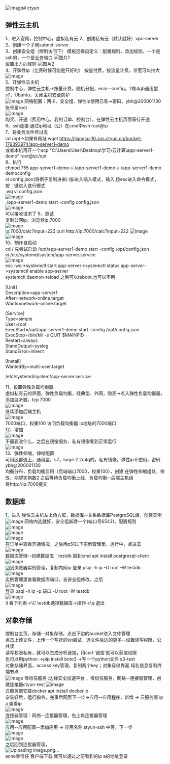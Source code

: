 ![image](https://github.com/user-attachments/assets/1cd91301-9d1a-4dc5-91b4-4870bf73d36b)# ctyun  
## 弹性云主机
1、进入官网，控制中心，虚拟私有云
2、创建私有云（默认就好）vpc-server   2、创建一个子网subnet-server  
3、创建安全组（控制访问下） 
模板选择自定义：配置规则，添加规则。一个是ssh的，一个是业务端口
![图片1](https://github.com/user-attachments/assets/13a002c9-5c01-49fc-9eb8-12475c4d0667)  
设置出方向规则
![图片2](https://github.com/user-attachments/assets/e127b863-8f8d-40ff-994a-2fa1f76d0ed6)  
4、开弹性ip（比赛时候可能是开好的）  按量付费，按流量计费，带宽可以拉大  
![image](https://github.com/user-attachments/assets/4bbd9b7b-1e00-447f-931b-912eb8ddb763)  
5、开弹性云主机  
控制中心，弹性云主机->按量计费，随机分配，ecm--config，2核4gb通用型s7，Ubuntu，关闭主机安全防护  
![image](https://github.com/user-attachments/assets/b72073b6-a5af-4608-b507-295984dfae02)
网络配置：网卡、安全组、弹性ip使用已有->密码，ybh@200001130  账号是root  
![image](https://github.com/user-attachments/assets/17bbbc53-e3b3-437e-be60-1b731297f07b)  
购买、开通（费用中心，我的订单、控制台），在弹性云主机页面等待开通  
6、ssh连接   通过ip地址（公）在cmd中ssh root@ip  
7、将业务文件传过去  
cd /opt->如果有网址  wget https://jiangsu-10.zos.ctyun.cn/bucket-179393974/app-server1-demo  
或者本机再开一个scp "C:\Users\User\Desktop\学习\云计算\app-server1-demo" root@ip:/opt  
8、执行  
chmod 755 app-server1-demo->./app-server1-demo->./app-server1-demo democonfig  
vi config.json(将例子复制进来)  按i进入插入模式，输入,按esc进入命令模式，按：键进入底行模式  
:wq     vi config.json  
![image](https://github.com/user-attachments/assets/7d2bc525-e252-4df6-a4f8-7aee723da7d2)  
./app-server1-demo start -config config.json  
![image](https://github.com/user-attachments/assets/a308be1f-9258-4692-ba3d-d07103bd3da5)  
可以接收请求了 
9、测试  
复制公网ip，浏览器ip:7000  
![image](https://github.com/user-attachments/assets/ec4ce1aa-5477-4443-9638-7b26e5886c1b)  
ip:7000/calc?input=222    curl http://ip:7000/calc?input=222
![image](https://github.com/user-attachments/assets/d0121bed-928e-41a6-bd74-3c01f7fa5a0a)   
![image](https://github.com/user-attachments/assets/c5e34220-e606-453b-9738-7316398447e9)  
10、制作自启动  
cd /      先尝试启动 /opt/app-server1-demo start -config /opt/config.json  
vi /etc/systemd/system/app-server.service  
![image](https://github.com/user-attachments/assets/4dead811-03ce-40be-9037-c1a467e64f07)  
esc  :wq->systemctl start app-server->systemctl status app-server->systemctl enable app-server  
systemctl daemon-reload 之后可以reboot,也可以不用  
  
[Unit]  
Description=app-server1  
After=network-online.target  
Wants=network-online.target  

[Service]  
Type=simple  
User=root  
ExecStart=/opt/app-server1-demo start -config /opt/config.json  
ExecStop=/bin/kill -s QUIT $MAINPID  
Restart=always  
StandOutput=syslog  
StandError=inherit  

[Install]  
WantedBy=multi-user.target  

/etc/systemd/system/app-server.service  
  


11、设置弹性负载均衡器  
虚拟私有云的界面，弹性负载均衡，经典型、外网，购买->点入弹性负载均衡器，添加监听器，tcp 7000  
![image](https://github.com/user-attachments/assets/ee248672-2d6f-4071-b050-36652bb812aa)  
继续添加后端主机  
![image](https://github.com/user-attachments/assets/55e375da-3ceb-40f4-934b-a96bc040c33a)  
7000端口，权重100  访问负载均衡器 ip地址的7000端口  
12、增加  
![image](https://github.com/user-attachments/assets/76109fed-7010-434b-87cb-fe7d0d95b847)  
不需要改什么，之后在镜像服务、私有镜像看到正常运行  
![image](https://github.com/user-attachments/assets/10602a46-5ef2-4154-aa77-125a5604462b)  
13、弹性伸缩，伸缩配置  
可用区都选上，通用型，s7，large.2  2c4g的，私有镜像，弹性ip不使用，密码ybh@200001130  
均衡分布，负载均衡启用（后端端口7000，权重100），创建  在弹性伸缩组处，修改，期望实例数2
之后等待负载均衡上线，负载均衡--后端主机组  
将http://ip:7000提交


## 数据库  
1、进入  弹性云主机左上角方框，数据库--关系数据库PostgreSQL版，创建实例  
![image](https://github.com/user-attachments/assets/9415cd62-8372-4a5c-943f-8885b7de2404)
网络内选就好，安全组新建一个(端口号6543)，配置规则  
![image](https://github.com/user-attachments/assets/7a8f9755-1fdf-4ebe-9cea-24be1237a72d)  
![image](https://github.com/user-attachments/assets/a54af002-c84a-4357-8138-ffb6ef326ffa)  
![image](https://github.com/user-attachments/assets/1ee11a14-fc55-42e2-ae87-1d5f9db20196)  
在订单中查看开通情况，之后再pSQL下实例管理里，运行中，点进去  
![image](https://github.com/user-attachments/assets/ddc57d51-bcd9-4c73-a9f8-fa05c00aef0c)  
数据库管理--创建数据库：testdb 回到cmd    apt install postgresql-client  
![image](https://github.com/user-attachments/assets/6322f7e0-accc-4088-86d0-bbe8b6f9b802)  
回到浏览器实例管理，复制内网ip  登录 psql -h ip -U root -W testdb  
![image](https://github.com/user-attachments/assets/6ee75044-2306-4934-9ffe-1af9f3b1621a)  
实例管理里查看数据库端口，去安全组修改，之后  
![image](https://github.com/user-attachments/assets/9e2a1799-10c9-48a1-8d24-f0e6eaa11819)  
登录 psql -h ip -p 端口 -U root -W testdb  
![image](https://github.com/user-attachments/assets/90f0be23-9153-4f6a-9bc2-66be98e76e64)  
\l 看下列表->\C testdb选择数据库->操作->\q 退出  



## 对象存储
控制台主页，存储--对象存储，点击下边的bucket进入文件管理  
点击上传文件，上传一个写好的txt尝试，选文件后边的更多--设置读写权限，公共读  
读写权限私有，就可以生成分析链接，用curl ‘链接’就可以获取权限  
也可以用python  ->pip install boto3  ->写一个python文件 s3-test  
对象存储界面，access key管理，复制两个key；对象存储界面 域名信息复制终端节点  
![image](https://github.com/user-attachments/assets/79d5e5c4-0f9e-4848-8393-231afe802c8c)
零信任服务  :边缘安全加速平台 ，零信任服务，网络--连接器管理，创建连接器ctyun-test 
![image](https://github.com/user-attachments/assets/4ac012f6-1989-400b-b599-8c79be9dc3d6)  
云服务器安装docker   apt install docker.io  
安装好后，运行指令，完事后网页下一步->应用--应用程序，新增 -> 云服务器 ip a  查看ip  
![image](https://github.com/user-attachments/assets/b6abca9d-739a-407f-8397-ccfd21c3cae5)  
连接器管理：网络--连接器管理，右上角连接器管理  
![image](https://github.com/user-attachments/assets/6e20cdbe-4030-4801-88db-40a58b23801a)  
应用--应用配置--添加应用 ->  应用名称 styun-ssh   中等，下一步  
![image](https://github.com/user-attachments/assets/60f5b32e-c711-425c-84c9-6667a3ae943b)  
![image](https://github.com/user-attachments/assets/6bb12153-95ee-44a9-8647-b8779e23a293)  
之后回到连接器管理，  
![Uploading image.png…]()  
aone零信任 客户端下载  就可以通过之前看到的ip a的地址登录


















